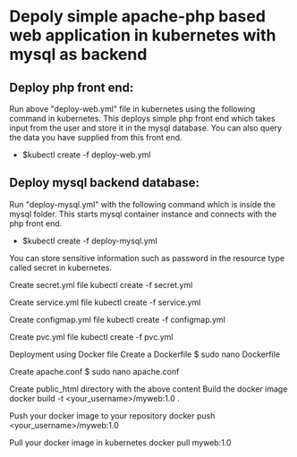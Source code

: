 # Depoly simple apache-php based web application in kubernetes with mysql as backend

## Deploy php front end:

Run above "deploy-web.yml" file in kubernetes using the following command in kubernetes. This deploys simple php front end which takes input from the user and store it in the mysql database. You can also query the data you have supplied from this front end. 

* $kubectl create -f deploy-web.yml

## Deploy mysql backend database:

Run "deploy-mysql.yml" with the following command which is inside the mysql folder. This starts mysql container instance and connects with the php front end. 

* $kubectl create -f deploy-mysql.yml

You can store sensitive information such as password in the resource type called secret in kubernetes. 





Create secret.yml file
kubectl create -f secret.yml

Create service.yml file
kubectl create -f service.yml

Create configmap.yml file
kubectl create -f configmap.yml

Create pvc.yml file
kubectl create -f pvc.yml

Deployment using Docker file
Create a Dockerfile
$ sudo nano Dockerfile

Create apache.conf
$ sudo nano apache.conf

Create public_html directory with the above content
Build the docker image
docker build -t <your_username>/myweb:1.0 .

Push your docker image to your repository
docker push <your_username>/myweb:1.0

Pull your docker image in kubernetes
docker pull myweb:1.0





